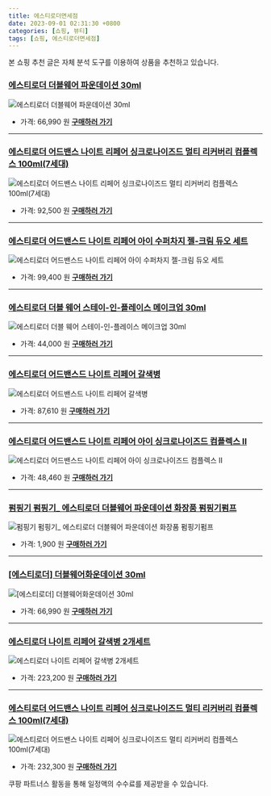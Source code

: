 ```yaml
---
title: 에스티로더면세점
date: 2023-09-01 02:31:30 +0800
categories: [쇼핑, 뷰티]
tags: [쇼핑, 에스티로더면세점]
---
```

본 쇼핑 추천 글은 자체 분석 도구를 이용하여 상품을 추천하고 있습니다.
### [에스티로더 더블웨어 파운데이션 30ml](https://link.coupang.com/re/AFFSDP?lptag=AF1030537&pageKey=7370410716&itemId=19011211566&vendorItemId=86789294990&traceid=V0-153-c782cfc1b67db34c&requestid=20230907023130269266311320&token=31850C%7CGM)
![에스티로더 더블웨어 파운데이션 30ml](https://ads-partners.coupang.com/image1/pk9JkBuYkS7UPPxDpkWZeSeRct9S3D-DLO_ti7NtDZRomsPOPxV_bbDjs0xhYc3eRjr5OnigFQgZYUk3qfRLQ_B9UcsAkcfUog3YkoUrXGz62GDsaixP9kcj21jKP8D7lY1GEkvsZTeXPNDsbBh76dt2Oau2K8k9aFVfUXC6pTu7QB4aDJne42AqaYqd39Xyh9GW-FLD6DKyFMYCm0foSjF900Nw_m5W9NVQvBtGDLA1u7iQylIfeR0HsURKQ8zsbhvriYyfxYJ2l7PJTv1hDlmObK-jgZtzmdGyAYg6KuGK)
- 가격: 66,990 원
[**구매하러 가기**](https://link.coupang.com/re/AFFSDP?lptag=AF1030537&pageKey=7370410716&itemId=19011211566&vendorItemId=86789294990&traceid=V0-153-c782cfc1b67db34c&requestid=20230907023130269266311320&token=31850C%7CGM)
---
### [에스티로더 어드밴스 나이트 리페어 싱크로나이즈드 멀티 리커버리 컴플렉스 100ml(7세대)](https://link.coupang.com/re/AFFSDP?lptag=AF1030537&pageKey=1635054146&itemId=15902801680&vendorItemId=86557836419&traceid=V0-153-fa75adc3864fe303&requestid=20230907023130269266311320&token=31850C%7CGM)
![에스티로더 어드밴스 나이트 리페어 싱크로나이즈드 멀티 리커버리 컴플렉스 100ml(7세대)](https://ads-partners.coupang.com/image1/IkvXv2BV6FIvpcfDIr1DtW2k5xKENjYUY4V3wgBLHH8P2tOrWQEc0J2DUkuO9GugPoejlhGhhkTnaHbNY6k5n5R8vBNsQ7pMg8eO_YqJ0f1Jr-tGKOLNFI-AGg4MQUr-rosAorroQeLiwByKH44bnifmNDvQP7JPcmtXgx74gMhGXWjSoDJoStw9g3W7Im0-SaXkz_Y1wgvOjBS_SgUxX9s5FyAKxOGO-X4P5SGGcCD43l5FBxltcW2B4lPeXdhXa3uHDJIFyHGqV1oi7zNGo1f4Xhik7ce2aTsX3clDRd0=)
- 가격: 92,500 원
[**구매하러 가기**](https://link.coupang.com/re/AFFSDP?lptag=AF1030537&pageKey=1635054146&itemId=15902801680&vendorItemId=86557836419&traceid=V0-153-fa75adc3864fe303&requestid=20230907023130269266311320&token=31850C%7CGM)
---
### [에스티로더 어드밴스드 나이트 리페어 아이 수퍼차지 젤-크림 듀오 세트](https://link.coupang.com/re/AFFSDP?lptag=AF1030537&pageKey=6921819156&itemId=17979859754&vendorItemId=85136727926&traceid=V0-153-e19b5ca53d7be88f&requestid=20230907023130269266311320&token=31850C%7CGM)
![에스티로더 어드밴스드 나이트 리페어 아이 수퍼차지 젤-크림 듀오 세트](https://ads-partners.coupang.com/image1/lOEdXGFE9Knr25t8lDRIF2BiSE6zDiy3K6eVByTlXTR7AUWUZrMf7DEzuIDe-eJIsPBX2tLQUd5P0iwHfXFpK0kklr0yO1FXqrKS0DLKcR8PoaDINEphCWxOZd5aMIUmcpcLJyRglZrxzb0FkuVOjpqcNj8CisCgTPdYVcg7I4s7a-BoHFM1tWg7iiXcTYUzdTDOLavuUDGtp7Zcl-6aLfCEdZb38siM_TPHNOgS-wGUquU-5OzvhW0nvCuaOHGNn53NkKMIxd03paLX_uBjCAPwz63qaKrofHMeEw-C76Fv)
- 가격: 99,400 원
[**구매하러 가기**](https://link.coupang.com/re/AFFSDP?lptag=AF1030537&pageKey=6921819156&itemId=17979859754&vendorItemId=85136727926&traceid=V0-153-e19b5ca53d7be88f&requestid=20230907023130269266311320&token=31850C%7CGM)
---
### [에스티로더 더블 웨어 스테이-인-플레이스 메이크업 30ml](https://link.coupang.com/re/AFFSDP?lptag=AF1030537&pageKey=7415702950&itemId=19224561493&vendorItemId=80934864961&traceid=V0-153-c61fe632e54137f8&requestid=20230907023130269266311320&token=31850C%7CGM)
![에스티로더 더블 웨어 스테이-인-플레이스 메이크업 30ml](https://ads-partners.coupang.com/image1/ci3CIeG5m1lU435jchsJg4BnRjsDc6A8P30RlW8uXNfEuKU2z6DXcj6TY5qbujCTH0oHkeNh-yBB0chVEyUgfWtUJpbMi5j1-iwi2afI1Q3KkznupgIJ7r5fDE-e48U4CkLrMNzWuaQgUW-sqGyOXCis3FyJjST1nZb0ieuQmtZ05-AxIgKbK-mAE9_X-OcXnFxvq0jCV5a72YHBbSAnRfRAZIklgfbQbgdohJ4YXb7I3wdbmlxMMw-AvAXjumNkhVOiVO0HuNM3lYAncJMTBEWjilQx_1xFZmGl_159o0w=)
- 가격: 44,000 원
[**구매하러 가기**](https://link.coupang.com/re/AFFSDP?lptag=AF1030537&pageKey=7415702950&itemId=19224561493&vendorItemId=80934864961&traceid=V0-153-c61fe632e54137f8&requestid=20230907023130269266311320&token=31850C%7CGM)
---
### [에스티로더 어드밴스드 나이트 리페어 갈색병](https://link.coupang.com/re/AFFSDP?lptag=AF1030537&pageKey=7415803520&itemId=18297214953&vendorItemId=85386594474&traceid=V0-153-e65bc2680a01ce26&requestid=20230907023130269266311320&token=31850C%7CGM)
![에스티로더 어드밴스드 나이트 리페어 갈색병](https://ads-partners.coupang.com/image1/6yF94tglqzjLzY7V68gN6ty0XlIyeCl6plhvG3SFCfWaIE_rcqyfQ6ypBcaQJjZB8HwKi62lfDBvqu0rohpAl3E-ih4LGeuwrLZ42440QAE8T13pmhF4yd96pImmOH5rlRECrSNcgHMOjoAUxUC8HrnebLsLPtle1qHd1sUu-IJTI8yWPxEgnSE064nqKEN9UnRGEW6NoXoPPJY6eeweH2gW1ndN1UKjOTKcIs92Dwd7WqI2zsq1CFJxqMfN0ETZibrbVXibjUR8r1rKHvAlnH-Hev8GdauS9LzvwD2ENeM=)
- 가격: 87,610 원
[**구매하러 가기**](https://link.coupang.com/re/AFFSDP?lptag=AF1030537&pageKey=7415803520&itemId=18297214953&vendorItemId=85386594474&traceid=V0-153-e65bc2680a01ce26&requestid=20230907023130269266311320&token=31850C%7CGM)
---
### [에스티로더 어드밴스드 나이트 리페어 아이 싱크로나이즈드 컴플렉스 II](https://link.coupang.com/re/AFFSDP?lptag=AF1030537&pageKey=6921819156&itemId=16718276368&vendorItemId=83900493239&traceid=V0-153-e19b5ca53d7be88f&requestid=20230907023130269266311320&token=31850C%7CGM)
![에스티로더 어드밴스드 나이트 리페어 아이 싱크로나이즈드 컴플렉스 II](https://ads-partners.coupang.com/image1/lm5DrMHFoQGh8376lp-EJZAY8qHugejENqT2mEwsBuogBYvkrAGnuZNKoFTJn_xjmBXYune1W-IWzMPgIdsOiAMUG4FB19EwMxEWlgjCkILJrpyZVdgRfCf-wVr6ZvGgiwuVoHFfmlg5WC8FA_OufpCGpBJ9q7O7qDuJ_SEpHnAFx8ULdcSuw-iMvMNhHulff8St32GmusGTpp9I4Uc9NVmPBFoPioOvhReGS8jOL2GSg3ywo_a5TzBe5AF0M-2UlANQEKEwgG5MpQD5O1c5uONY9U4dgJuQwliSAaKvo0M=)
- 가격: 48,460 원
[**구매하러 가기**](https://link.coupang.com/re/AFFSDP?lptag=AF1030537&pageKey=6921819156&itemId=16718276368&vendorItemId=83900493239&traceid=V0-153-e19b5ca53d7be88f&requestid=20230907023130269266311320&token=31850C%7CGM)
---
### [펌핑기 펌핑기_ 에스티로더 더블웨어 파운데이션 화장품 펌핑기펌프](https://link.coupang.com/re/AFFSDP?lptag=AF1030537&pageKey=34833834&itemId=129643513&vendorItemId=83459190603&traceid=V0-153-72322f7c4dabde04&requestid=20230907023130269266311320&token=31850C%7CGM)
![펌핑기 펌핑기_ 에스티로더 더블웨어 파운데이션 화장품 펌핑기펌프](https://ads-partners.coupang.com/image1/OtVXPQh5EzvBTRWgOnSPMLgDQtPkYltOBnMTYZIppoKr7bzsbbAic4f0MQX-hsUUA-xyWQKaNN3pSsgjsz3lZbpbHDVNQOzsoWw6XEfghz4QuukA-YxvQyPEzoxZDiCFyJx1PHnqJLZ7BYyEbN0CvtO-1GluwrdVVUIGJBud4aJxLYrvmcQ3q23yo2BX-uW32ExRSmpNpv0knOAyt9xu35wAQHIXTLwAMrFZglB87sDXCloAZuqT9oFxS8yN623nZGJtLgRYsH5yTbCJzb7d-B7bfNZNu9SSmk67AzJvxQ==)
- 가격: 1,900 원
[**구매하러 가기**](https://link.coupang.com/re/AFFSDP?lptag=AF1030537&pageKey=34833834&itemId=129643513&vendorItemId=83459190603&traceid=V0-153-72322f7c4dabde04&requestid=20230907023130269266311320&token=31850C%7CGM)
---
### [[에스티로더] 더블웨어화운데이션 30ml](https://link.coupang.com/re/AFFSDP?lptag=AF1030537&pageKey=7370410716&itemId=19011211577&vendorItemId=86789294980&traceid=V0-153-c782cfc1b67db34c&requestid=20230907023130269266311320&token=31850C%7CGM)
![[에스티로더] 더블웨어화운데이션 30ml](https://ads-partners.coupang.com/image1/iTm4WTxUEUzRrmMhiWym10-aRegLxVLKseHdcTivRLudUlnzWivH-j5ynJ8LfsERx3bFLqluOGQKcOvDmPC2JfedqOPjR2S0flzRd9jh4Q4BPOSMVPoz3b16tgna22P_9m6c1WlpBJVzwAhc4pR5hr9prEY_dBpxlPZRrLD2fyyudUaZJZZ77aUdGQA6XsS1ZvUJnjsm8olPvwWkzy7JRIhPZfPgVb7E5VWSSVApgzJtl2LPG1I3xwQaU4VAwN0bvwXAzUmoBowkQY4HdnLpd-IonTniiWHhE8j5CsIsOWie)
- 가격: 66,990 원
[**구매하러 가기**](https://link.coupang.com/re/AFFSDP?lptag=AF1030537&pageKey=7370410716&itemId=19011211577&vendorItemId=86789294980&traceid=V0-153-c782cfc1b67db34c&requestid=20230907023130269266311320&token=31850C%7CGM)
---
### [에스티로더 나이트 리페어 갈색병 2개세트](https://link.coupang.com/re/AFFSDP?lptag=AF1030537&pageKey=1635054146&itemId=17824473955&vendorItemId=84988318681&traceid=V0-153-fa75adc3864fe303&requestid=20230907023130269266311320&token=31850C%7CGM)
![에스티로더 나이트 리페어 갈색병 2개세트](https://ads-partners.coupang.com/image1/zMD46Syjvo1ey59EzJV51FQV-WWQZlrR8xd07iyFQz7U21TZL2MzpLMRYxZvZeCvI1l7CEHIGLMmjbgjUDSwoEwsn3fAu685CUL2G45HnxELZJBbWqt9RgFooK4b95OUZgG-q6ajoSPYTOsdeLA59vIp7igxNV4ZivGuuZGTJeato6RifQX-m-4m1JmT-HR6qNQJtzeHzNjTO6y9t3rMjFVj9fANFU0EuyybJygfEVuQHV0D6-ht6uxunUrjk8ATcfhJxlDxPY2vST0BJy-gDykh2BQx6KPXiNcs-Qhm-zFU)
- 가격: 223,200 원
[**구매하러 가기**](https://link.coupang.com/re/AFFSDP?lptag=AF1030537&pageKey=1635054146&itemId=17824473955&vendorItemId=84988318681&traceid=V0-153-fa75adc3864fe303&requestid=20230907023130269266311320&token=31850C%7CGM)
---
### [에스티로더 어드밴스 나이트 리페어 싱크로나이즈드 멀티 리커버리 컴플렉스 100ml(7세대)](https://link.coupang.com/re/AFFSDP?lptag=AF1030537&pageKey=1635054146&itemId=14803410078&vendorItemId=86313780601&traceid=V0-153-fa75adc3864fe303&requestid=20230907023130269266311320&token=31850C%7CGM)
![에스티로더 어드밴스 나이트 리페어 싱크로나이즈드 멀티 리커버리 컴플렉스 100ml(7세대)](https://ads-partners.coupang.com/image1/CzJvMUmX9QmGjnpIC63YTvfV-igSPHcEza-51X5V5eoF9obTrYbdt3BkdcYh0K1c0LwNQWtDmE4_j6xqEDhxNnYnAQ6pZ9S2DK5yelWGq7OxJg2ZqDm-IL-BhUrDj4_JdFzk9ibuE2w6eYERdQ2tNKrqGbDPtU5NKISKBKtIRyP3hrK6bxe_mzxlhdvChKGO2z_CA6dm1AkDdAjDhZtywojq2kZ-rm6pOXpgXFERrazyov7fR0YlK-Nh54NQTcQipBn_gVRl4m6DHClDm-0szlirxKn1JjXnVMsfFDnjFtk=)
- 가격: 232,300 원
[**구매하러 가기**](https://link.coupang.com/re/AFFSDP?lptag=AF1030537&pageKey=1635054146&itemId=14803410078&vendorItemId=86313780601&traceid=V0-153-fa75adc3864fe303&requestid=20230907023130269266311320&token=31850C%7CGM)


쿠팡 파트너스 활동을 통해 일정액의 수수료를 제공받을 수 있습니다.
